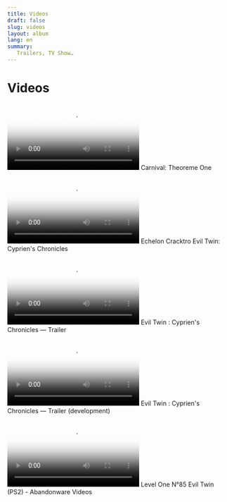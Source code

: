 ```yaml
---
title: Videos
draft: false
slug: videos
layout: album
lang: en
summary: 
   Trailers, TV Show…
---
```


# Videos

<video src="/medias/videos/carnival-psp-trailer.mp4" controls="" poster="/medias/videos/carnival-psp-trailer.jpg"></video>
Carnival: Theoreme One 

<video src="/medias/videos/Echelon_Cracktro_Evil_Twin.mp4" controls="" poster="/medias/videos/Echelon_Cracktro_Evil_Twin.png"></video>
Echelon Cracktro Evil Twin: Cyprien's Chronicles

<video src="/medias/videos/Evil_Twin_Cypriens_Chronicles_Trailer.mp4" controls="" poster="/medias/videos/Evil_Twin_Cypriens_Chronicles_Trailer.jpg"></video>
Evil Twin : Cyprien's Chronicles — Trailer 

<video src="/medias/videos/Evil-Twin-Trailer-Development.mp4" controls="" poster="/medias/videos/Evil-Twin-Trailer-Development.jpg"></video>
Evil Twin : Cyprien's Chronicles — Trailer  (development)


<video src="/medias/videos/Level_One_85_Evil_Twin_PS2.mp4" controls="" poster="/medias/videos/Level_One_85_Evil_Twin_PS2.jpg"></video>
Level One N°85 Evil Twin (PS2) - Abandonware Videos 